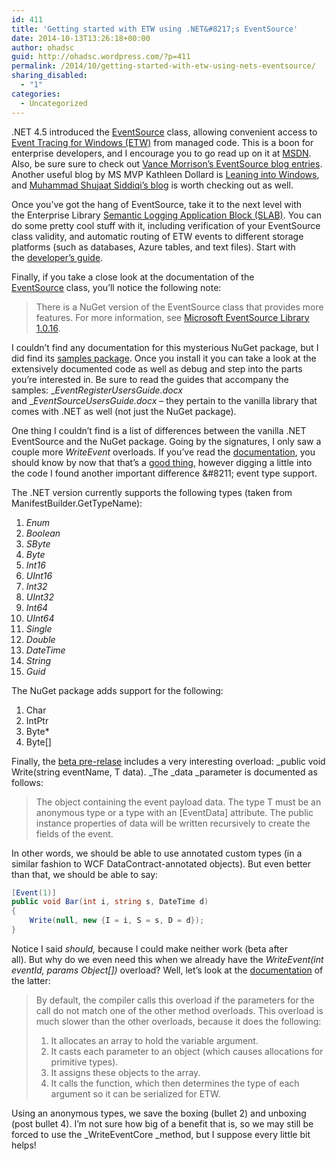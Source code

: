 ```yaml
---
id: 411
title: 'Getting started with ETW using .NET&#8217;s EventSource'
date: 2014-10-13T13:26:18+00:00
author: ohadsc
guid: http://ohadsc.wordpress.com/?p=411
permalink: /2014/10/getting-started-with-etw-using-nets-eventsource/
sharing_disabled:
  - "1"
categories:
  - Uncategorized
---
```

.NET 4.5 introduced the [EventSource](http://msdn.microsoft.com/en-us/library/system.diagnostics.tracing.eventsource(v=vs.110).aspx) class, allowing convenient access to [Event Tracing for Windows (ETW)](http://msdn.microsoft.com/en-us/library/windows/desktop/bb968803(v=vs.85).aspx) from managed code. This is a boon for enterprise developers, and I encourage you to go read up on it at [MSDN](http://msdn.microsoft.com/en-us/library/system.diagnostics.tracing.eventsource(v=vs.110).aspx). Also, be sure sure to check out [Vance Morrison’s EventSource blog entries](http://blogs.msdn.com/b/vancem/archive/tags/eventsource/). Another useful blog by MS MVP Kathleen Dollard is [Leaning into Windows](http://blogs.msmvps.com/kathleen/), and [Muhammad Shujaat Siddiqi&#8217;s blog](http://www.shujaat.net/) is worth checking out as well.

Once you&#8217;ve got the hang of EventSource, take it to the next level with the Enterprise Library [Semantic Logging Application Block (SLAB)](https://slab.codeplex.com/). You can do some pretty cool stuff with it, including verification of your EventSource class validity, and automatic routing of ETW events to different storage platforms (such as databases, Azure tables, and text files). Start with the [developer&#8217;s guide](http://msdn.microsoft.com/en-us/library/dn440729(v=pandp.60).aspx).

Finally, if you take a close look at the documentation of the [EventSource](http://msdn.microsoft.com/en-us/library/system.diagnostics.tracing.eventsource(v=vs.110).aspx) class, you&#8217;ll notice the following note:

> There is a NuGet version of the EventSource class that provides more features. For more information, see [Microsoft EventSource Library 1.0.16](https://www.nuget.org/packages/Microsoft.Diagnostics.Tracing.EventSource).

I couldn&#8217;t find any documentation for this mysterious NuGet package, but I did find its [samples package](https://www.nuget.org/packages/Microsoft.Diagnostics.Tracing.EventSource.Samples). Once you install it you can take a look at the extensively documented code as well as debug and step into the parts you&#8217;re interested in. Be sure to read the guides that accompany the samples: __EventRegisterUsersGuide.docx_ and __EventSourceUsersGuide.docx_ &#8211; they pertain to the vanilla library that comes with .NET as well (not just the NuGet package).

One thing I couldn&#8217;t find is a list of differences between the vanilla .NET EventSource and the NuGet package. Going by the signatures, I only saw a couple more _WriteEvent_ overloads. If you&#8217;ve read the [documentation](http://msdn.microsoft.com/en-us/library/hh393360(v=vs.110).aspx), you should know by now that that&#8217;s a [good thing](http://msdn.microsoft.com/en-us/library/system.diagnostics.tracing.eventsource.writeeventcore(v=vs.110).aspx), however digging a little into the code I found another important difference &#8211; event type support.

The .NET version currently supports the following types (taken from ManifestBuilder.GetTypeName):

  1. _Enum_
  2. _Boolean_
  3. _SByte_
  4. _Byte_
  5. _Int16_
  6. _UInt16_
  7. _Int32_
  8. _UInt32_
  9. _Int64_
 10. _UInt64_
 11. _Single_
 12. _Double_
 13. _DateTime_
 14. _String_
 15. _Guid_

The NuGet package adds support for the following:

  1. Char
  2. IntPtr
  3. Byte*
  4. Byte[]

Finally, the [beta pre-relase](https://www.nuget.org/packages/Microsoft.Diagnostics.Tracing.EventSource/1.1.7-beta) includes a very interesting overload: _public void Write<T>(string eventName, T data). _The _data _parameter is documented as follows:

> The object containing the event payload data. The type T must be an anonymous type or a type with an [EventData] attribute. The public instance properties of data will be written recursively to create the fields of the event.

In other words, we should be able to use annotated custom types (in a similar fashion to WCF DataContract-annotated objects). But even better than that, we should be able to say:

```cs
[Event(1)]
public void Bar(int i, string s, DateTime d)
{
    Write(null, new {I = i, S = s, D = d});
}
```

Notice I said _should,_ because I could make neither work (beta after all). But why do we even need this when we already have the _WriteEvent(int eventId, params Object[])_ overload? Well, let&#8217;s look at the [documentation](http://msdn.microsoft.com/en-us/library/hh393360(v=vs.110).aspx) of the latter:

> By default, the compiler calls this overload if the parameters for the call do not match one of the other method overloads. This overload is much slower than the other overloads, because it does the following:
> 
>   1. It allocates an array to hold the variable argument.
>   2. It casts each parameter to an object (which causes allocations for primitive types).
>   3. It assigns these objects to the array.
>   4. It calls the function, which then determines the type of each argument so it can be serialized for ETW.

Using an anonymous types, we save the boxing (bullet 2) and unboxing (post bullet 4). I&#8217;m not sure how big of a benefit that is, so we may still be forced to use the _WriteEventCore _method, but I suppose every little bit helps!